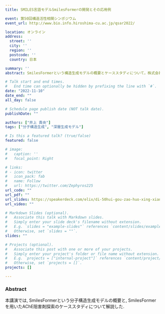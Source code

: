 ```yaml
---
title: SMILES言語モデルSmilesFormerの開発とその応用例

event: 第50回構造活性相関シンポジウム
event_url: http://www.bio.info.hiroshima-cu.ac.jp/qsar2022/

location: オンライン
address:
  street: ''
  city: ''
  region: ''
  postcode: ''
  country: 日本

summary: ''
abstract: SmilesFormerという構造生成モデルの概要とケーススタディについて，株式会社Elixのランチョンセミナーで概説した．

# Talk start and end times.
#   End time can optionally be hidden by prefixing the line with `#`.
date: "2022-11-10"
date_end: ""
all_day: false

# Schedule page publish date (NOT talk date).
publishDate: ""

authors: ["井上 貴央"]
tags: ["分子構造生成", "深層生成モデル"]

# Is this a featured talk? (true/false)
featured: false

# image:
#   caption: ''
#   focal_point: Right

# links:
# - icon: twitter
#   icon_pack: fab
#   name: Follow
#   url: https://twitter.com/Zephyros225
url_code: ""
url_pdf: ""
url_slides: https://speakerdeck.com/elix/di-50hui-gou-zao-huo-xing-xiang-guan-sinpoziumurantiyonsemina-smilesyan-yu-moderusmilesformernokai-fa-tosonoying-yong-li
url_video: ""

# Markdown Slides (optional).
#   Associate this talk with Markdown slides.
#   Simply enter your slide deck's filename without extension.
#   E.g. `slides = "example-slides"` references `content/slides/example-slides.md`.
#   Otherwise, set `slides = ""`.
slides: ""

# Projects (optional).
#   Associate this post with one or more of your projects.
#   Simply enter your project's folder or file name without extension.
#   E.g. `projects = ["internal-project"]` references `content/project/deep-learning/index.md`.
#   Otherwise, set `projects = []`.
projects: []

---
```


### Abstract

本講演では, SmilesFormerという分子構造生成モデルの概要と, SmilesFormerを用いたAChE阻害剤探索のケーススタディについて解説した.
